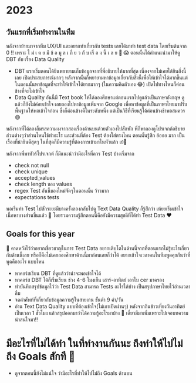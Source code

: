 # 2023

## วันแรกที่เริ่มทำงานในทีม

หลังจากย้ายมาจากทีม UX/UI และอยากทำเกี่ยวกับ tests เลยได้มาทำ test data โดยเริ่มต้นจาก 0 !! เพราะ ไ ม่ เ ค ย มี ข้ อ มู ล เ กี่ ย ว กั บ เรื่ อ ง นี้ เ ล ย 🥲 😱 ตอนนั้นได้คำแนะนำมาให้ดู DBT กับ เรื่อง Data Quality 
* DBT แรกเริ่มตอนได้ยินพยายามเก็บข้อมูลจากที่พี่อธิบายให้มากที่สุด เนื่องจากไม่เคยได้ยินสิ่งนี้เลย เปิดประสบการณ์มากๆ หลังจากนั้นก็พยายามหาข้อมูลเกี่ยวกับสิ่งนี้เพื่อให้เข้าใจได้มากขึ้นแต่ในตอนนั้นหาข้อมูลที่จะทำให้เข้าใจได้ยากมากๆ (ในความคิดตัวเอง 😂) เปิดไปทางไหนก็ค่อนข้างที่จะไม่เข้าใจ 
* Data Quality อันนี้มี Text book ให้ได้ลองศึกษาแต่ตอนแรกไปดูแล้วเป็นภาษาอังกฤษ ดูแล้วก็ยังไม่ค่อยเข้าใจ เลยลองไปหาข้อมูลเพิ่มจาก Google เพื่อหาข้อมูลที่เป็นภาษาไทยมาปรับพื้นฐานให้พอเข้าใจก่อน ซึ่งก็ค่อนข้างดีในระดับหนึ่ง แต่เป็นวิธีที่เรียนรู้ได้ค่อนข้างช้าพอสมควร 😅

หลังจากที่ได้ลองลิ้มรสความงงจากสองเรื่องด้านบนด้วยตัวเองไปสักพัก พี่ก็พาลองดูโปรเจกต์อธิบายส่วนต่างๆว่าส่วนไหนใช้ทำอะไร และส่วนที่ต้อง Test ต้องใส่ตรงไหน ตอนนั้นรู้สึก อ้อออ มาก เป็นเรื่องที่น่ายินดีสุดๆ ในที่สุดก็มีความรู้ที่ต้องการเข้ามาในหัวแล้ว เย้🎉

หลังจากพี่พาทัวร์โปรเจกต์ ก็มีแนะนำว่ามีอะไรที่ควร Test บ้างเริ่มจาก
* check not null
* check unique
* accepted_values
* check length ของ values
* regex Test อันนี้ของใหม่จัดๆในตอนนั้น ว้าวมาก
* expectations tests 

พอเริ่มทำ Test ไปสักระยะมีบางครั้งลองกลับไปดู Text Data Quality ก็รู้สึกว่า เห้ยยเริ่มเข้าใจเนื้อหาบางส่วนขึ้นแล้ว 🥳
โดยรวมความรู้สึกตอนนี้คือยังมีความสุขดีที่ได้ทำ Test Data ❤️

## Goals for this year

🌟 คาดหวังไว้ว่าอยากเชี่ยวชาญในการ Test Data อยากเติบโตในด้านนี้จากที่ตอนแรกไม่รู้อะไรเกี่ยวกับด้านนี้เลย หรือก็คือไม่เคยลองศึกษาด้านนี้มาก่อนเลยก็ว่าได้ อยากเข้าใจเวลาคนในทีมพูดคุยกันว่าที่พูดคืออะไร แบบไหน

* หาคอร์สเรียน DBT ที่ดูแล้วว่าน่าจะพอเข้าใจได้
* หาคอร์ส DBT ได้ก็เริ่มเรียน ช่วง 4-6 โมงเย็น เสาร์-อาทิตย์ เอาใบ cer มาครอง
* ทำบันทึกสรุปข้อมูลไว้ว่า Test Data สามารถ Tests อะไรได้บ้าง เป็นสรุปภาษาไทยไว้อ่านเวลาลืม
* จดคำศัพท์ที่เกี่ยวกับข้อมูลความรู้ในสายงาน ขั้นต่ำ 9 คำ/วัน 
* อ่าน Text Data Quality แบบที่ต้องเข้าใจ(ไม่เอาเปิดผ่านๆ) หลังจากกินข้าวเที่ยงวันอาทิตย์ เป็นเวลา 1 ชั่วโมง แล้วสรุปออกมาว่าได้ความรู้อะไรมาบ้าง
🌝 เดี๋ยวมีมาเพิ่มเพราะไปเจอบทความน่าสนใจมา!!

# มีอะไรที่ไม่ได้ทำ ในที่ทำงานกันนะ ถึงทำให้ไปไม่ถึง Goals สักที 🤔

* ดูจากตอนนี้ยังไม่แน่ใจ ว่ามีอะไรที่ทำให้ไปไม่ถึง Goals ด้านบน

